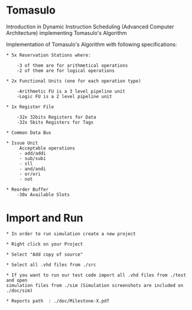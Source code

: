 # Tomasulo
Introduction in Dynamic Instruction Scheduling (Advanced Computer Architecture) implementing Tomasulo's Algorithm

Implementation of Tomasulo's Algorithm with following specifications:

	* 5x Reservation Stations where:
	
		-3 of them are for arithmetical operations
		-2 of them are for logical operations

	* 2x Functional Units (one for each operation type)
	
		-Arithmetic FU is a 3 level pipeline unit
		-Logic FU is a 2 level pipeline unit

	* 1x Register File
	
		-32x 32bits Registers for Data
		-32x 5bits Registers for Tags

	* Common Data Bus

	* Issue Unit
	     Acceptable operations
	     - add/addi 
	     - sub/subi
	     - sll
	     - and/andi
	     - or/ori
	     - not 

	* Reorder Buffer
		-30x Available Slots

# Import and Run 

	* In order to run simulation create a new project
	
	* Right click on your Project
	
	* Select "Add copy of source"
	
	* Select all .vhd files from ./src 
	
	* If you want to run our test code import all .vhd files from ./test and open 
	simulation files from ./sim (Simulation screenshots are included on ./doc/sim)

	* Reports path  : ./doc/Milestone-X.pdf